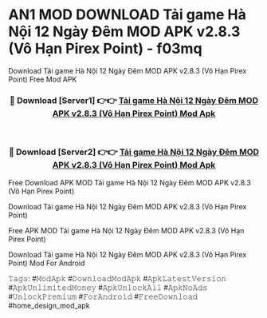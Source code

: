 # AN1 MOD DOWNLOAD Tải game Hà Nội 12 Ngày Đêm MOD APK v2.8.3 (Vô Hạn Pirex Point) - f03mq
Download Tải game Hà Nội 12 Ngày Đêm MOD APK v2.8.3 (Vô Hạn Pirex Point) Free Mod APK

<div align="center">
<h3>🔴 Download [Server1] 👉👉 <a href="https://apk-comot.site?title=Tải_game_Hà_Nội_12_Ngày_Đêm_MOD_APK_v2.8.3_(Vô_Hạn_Pirex_Point)">Tải game Hà Nội 12 Ngày Đêm MOD APK v2.8.3 (Vô Hạn Pirex Point) Mod Apk</a></h3><br>

<h3>🔴 Download [Server2] 👉👉 <a href="https://apk-comot.site?title=Tải_game_Hà_Nội_12_Ngày_Đêm_MOD_APK_v2.8.3_(Vô_Hạn_Pirex_Point)">Tải game Hà Nội 12 Ngày Đêm MOD APK v2.8.3 (Vô Hạn Pirex Point) Mod Apk</a></h3>
</div>


Free Download APK MOD Tải game Hà Nội 12 Ngày Đêm MOD APK v2.8.3 (Vô Hạn Pirex Point)

Download Tải game Hà Nội 12 Ngày Đêm MOD APK v2.8.3 (Vô Hạn Pirex Point) 

Free APK MOD Tải game Hà Nội 12 Ngày Đêm MOD APK v2.8.3 (Vô Hạn Pirex Point) 

Download Tải game Hà Nội 12 Ngày Đêm MOD APK v2.8.3 (Vô Hạn Pirex Point) Mod For Android

𝚃𝚊𝚐𝚜: #𝙼𝚘𝚍𝙰𝚙𝚔 #𝙳𝚘𝚠𝚗𝚕𝚘𝚊𝚍𝙼𝚘𝚍𝙰𝚙𝚔 #𝙰𝚙𝚔𝙻𝚊𝚝𝚎𝚜𝚝𝚅𝚎𝚛𝚜𝚒𝚘𝚗 #𝙰𝚙𝚔𝚄𝚗𝚕𝚒𝚖𝚒𝚝𝚎𝚍𝙼𝚘𝚗𝚎𝚢 #𝙰𝚙𝚔𝚄𝚗𝚕𝚘𝚌𝚔𝙰𝚕𝚕 #𝙰𝚙𝚔𝙽𝚘𝙰𝚍𝚜 #𝚄𝚗𝚕𝚘𝚌𝚔𝙿𝚛𝚎𝚖𝚒𝚞𝚖 #𝙵𝚘𝚛𝙰𝚗𝚍𝚛𝚘𝚒𝚍 #𝙵𝚛𝚎𝚎𝙳𝚘𝚠𝚗𝚕𝚘𝚊𝚍 #home_design_mod_apk